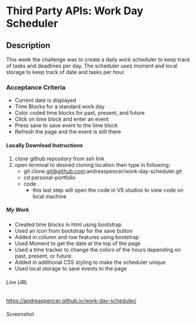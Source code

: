 # Third Party APIs: Work Day Scheduler

## Description 
This week the challenge was to create a daily work scheduler to keep track of tasks and deadlines per day. The scheduler uses moment and local storage to keep track of date and tasks per hour.

### Acceptance Criteria
* Current date is displayed
* Time Blocks for a standard work day
* Color coded time blocks for past, present, and future 
* Click on time block and enter an event
* Press save to save event to the time block
* Refresh the page and the event is still there

#### Locally Download Instructions
1. clone github repository from ssh link
2. open terminal to desired cloning location then type in following:
    * git clone git@github.com:andreaspencer/work-day-scheduler.git
    * cd personal-portfolio
    * code .
        * this last step will open the code in VS studios to view code on local machine


##### My Work
* Created time blocks in html using bootstrap 
* Used an icon from bootstrap for the save button
* Added in column and row features using bootstrap
* Used Moment to get the date at the top of the page
* Used a time tracker to change the colors of the hours depending on past, present, or future.
* Added in additional CSS styling to make the scheduler unique
* Used local storage to save events to the page

###### Live URL
https://andreaspencer.github.io/work-day-scheduler/

###### Screenshot
